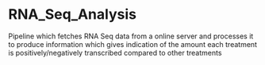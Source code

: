 # RNA_Seq_Analysis
Pipeline which fetches RNA Seq data from a online server and processes it to produce information which gives indication of the amount each treatment is positively/negatively transcribed compared to other treatments

